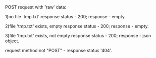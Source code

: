 POST request with 'raw' data:

1)no file 'tmp.txt'
response status - 200;
response - empty.

2)file 'tmp.txt' exists, empty
response status - 200;
response - empty.

3)file 'tmp.txt' exists, not empty
response status - 200;
response - json object.

request method not "POST" - response status '404'.
